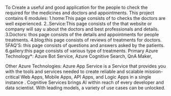 To Create a useful and good application for the people to check the required for the medicines and doctors and appointments.
This project contains 6 modules: 1.home:This page consists of to checks the doctors are well experienced. 2..Service:This page consists of the that website or company will say u about the doctors and best professionals and details. 3.Doctors: thos page consists of the details and appointments for people treatments. 4.blog:this page consists of reviews of treatments for doctors. 5FAQ'S: this page consists of questions and answers asked by the patients. 6.gallery:this page consists of various type of treatments.
Primary Azure Technology*:
Azure Bot Service, Azure Cognitive Search, QnA Maker,

Other Azure Technologies:
Azure App Service is a Service that provides you with the tools and services needed to create reliable and scalable mission-critical Web Apps, Mobile Apps, API Apps, and Logic Apps in a single instance . Cognitive Services brings AI within reach of every developer and data scientist. With leading models, a variety of use cases can be unlocked.
